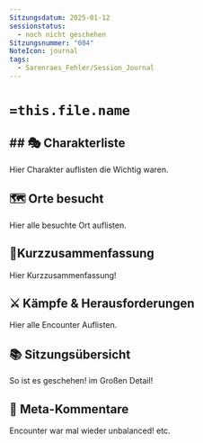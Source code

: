 ```yaml
---
Sitzungsdatum: 2025-01-12
sessionstatus:
  - noch nicht geschehen
Sitzungsnummer: "004"
NoteIcon: journal
tags:
  - Sarenraes_Fehler/Session_Journal
---
```

# `=this.file.name`
## ## 🎭 Charakterliste 
Hier Charakter auflisten die Wichtig waren. 

## 🗺️ Orte besucht
Hier alle besuchte Ort auflisten.

## 📜Kurzzusammenfassung
Hier Kurzzusammenfassung!

## ⚔️ Kämpfe & Herausforderungen
Hier alle Encounter Auflisten.

## 📚 Sitzungsübersicht
So ist es geschehen! im Großen Detail!

## 🎲 Meta-Kommentare
Encounter war mal wieder unbalanced! etc.